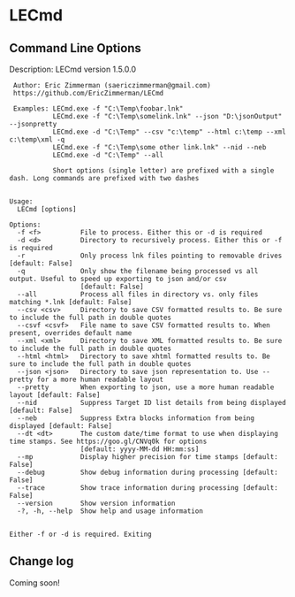 # LECmd

## Command Line Options

   Description:
     LECmd version 1.5.0.0
   
     Author: Eric Zimmerman (saericzimmerman@gmail.com)
     https://github.com/EricZimmerman/LECmd
   
     Examples: LECmd.exe -f "C:\Temp\foobar.lnk"
               LECmd.exe -f "C:\Temp\somelink.lnk" --json "D:\jsonOutput" --jsonpretty
               LECmd.exe -d "C:\Temp" --csv "c:\temp" --html c:\temp --xml c:\temp\xml -q
               LECmd.exe -f "C:\Temp\some other link.lnk" --nid --neb
               LECmd.exe -d "C:\Temp" --all
   
               Short options (single letter) are prefixed with a single dash. Long commands are prefixed with two dashes
   
    
    Usage:
      LECmd [options]
    
    Options:
      -f <f>          File to process. Either this or -d is required
      -d <d>          Directory to recursively process. Either this or -f is required
      -r              Only process lnk files pointing to removable drives [default: False]
      -q              Only show the filename being processed vs all output. Useful to speed up exporting to json and/or csv
                      [default: False]
      --all           Process all files in directory vs. only files matching *.lnk [default: False]
      --csv <csv>     Directory to save CSV formatted results to. Be sure to include the full path in double quotes
      --csvf <csvf>   File name to save CSV formatted results to. When present, overrides default name
      --xml <xml>     Directory to save XML formatted results to. Be sure to include the full path in double quotes
      --html <html>   Directory to save xhtml formatted results to. Be sure to include the full path in double quotes
      --json <json>   Directory to save json representation to. Use --pretty for a more human readable layout
      --pretty        When exporting to json, use a more human readable layout [default: False]
      --nid           Suppress Target ID list details from being displayed [default: False]
      --neb           Suppress Extra blocks information from being displayed [default: False]
      --dt <dt>       The custom date/time format to use when displaying time stamps. See https://goo.gl/CNVq0k for options
                      [default: yyyy-MM-dd HH:mm:ss]
      --mp            Display higher precision for time stamps [default: False]
      --debug         Show debug information during processing [default: False]
      --trace         Show trace information during processing [default: False]
      --version       Show version information
      -?, -h, --help  Show help and usage information
    
    
    Either -f or -d is required. Exiting
    
## Change log

Coming soon!
